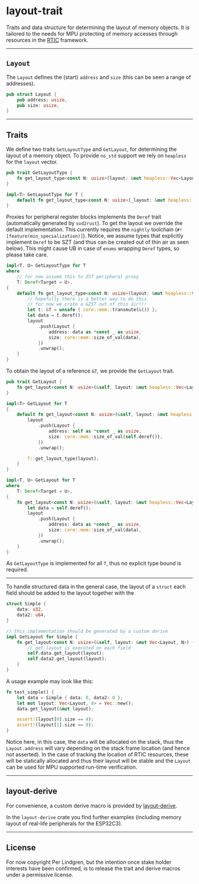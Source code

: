 # layout-trait

Traits and data structure for determining the layout of memory objects. It is tailored to the needs for MPU protecting of memory accesses through resources in the [RTIC](https://rtic.rs/) framework.

---

## `Layout`

The `Layout` defines the (start) `address` and `size` (this can be seen a range of addresses).

```rust
pub struct Layout {
    pub address: usize,
    pub size: usize,
}
```

---

## Traits

We define two traits `GetLayoutType` and `GetLayout`, for determining the layout of a memory object. To provide `no_std` support we rely on `heapless` for the `layout` vector.

```rust
pub trait GetLayoutType {
    fn get_layout_type<const N: usize>(layout: &mut heapless::Vec<Layout, N>);
}

impl<T> GetLayoutType for T {
    default fn get_layout_type<const N: usize>(_layout: &mut heapless::Vec<Layout, N>) {}
}
```

Proxies for peripheral register blocks implements the `Deref` trait (automatically generated by `svd2rust`). To get the layout we override the default implementation. This currently requires the `nightly` toolchain (`#![feature(min_specialization)]`). Notice, we assume types that explicitly implement `Deref` to be SZT (and thus can be created out of thin air as seen below). This might cause UB in case of `enums` wrapping `Deref` types, so please take care.

```rust
impl<T, U> GetLayoutType for T
where
    // for now assume this to ZST peripheral proxy
    T: Deref<Target = U>,
{
    default fn get_layout_type<const N: usize>(layout: &mut heapless::Vec<Layout, N>) {
        // hopefully there is a better way to do this
        // for now we crate a &ZST out of thin air!!!
        let t: &T = unsafe { core::mem::transmute(&()) };
        let data = t.deref();
        layout
            .push(Layout {
                address: data as *const _ as usize,
                size: core::mem::size_of_val(data),
            })
            .unwrap();
    }
}
```

To obtain the layout of a reference `&T`, we provide the `GetLayout` trait.

```rust
pub trait GetLayout {
    fn get_layout<const N: usize>(&self, layout: &mut heapless::Vec<Layout, N>);
}

impl<T> GetLayout for T
{
    default fn get_layout<const N: usize>(&self, layout: &mut heapless::Vec<Layout, N>) {
        layout
            .push(Layout {
                address: self as *const _ as usize,
                size: core::mem::size_of_val(self.deref()),
            })
            .unwrap();

        T::get_layout_type(layout);
    }
}

impl<T, U> GetLayout for T
where
    T: Deref<Target = U>,
{
    fn get_layout<const N: usize>(&self, layout: &mut heapless::Vec<Layout, N>) {
        let data = self.deref();
        layout
            .push(Layout {
                address: data as *const _ as usize,
                size: core::mem::size_of_val(data),
            })
            .unwrap();
    }
}
```

As `GetLayoutType` is implemented for all `T`, thus no explicit type bound is required.

---

To handle structured data in the general case, the layout of a `struct` each field should be added to the layout together with the

```rust
struct Simple {
    data: u32,
    data2: u64,
}

// this implementation should be generated by a custom derive
impl GetLayout for Simple {
    fn get_layout<const N: usize>(&self, layout: &mut Vec<Layout, N>) {
        // get_layout is executed on each field
        self.data.get_layout(layout);
        self.data2.get_layout(layout);
    }
}
```

A usage example may look like this:

```rust
fn test_simple() {
    let data = Simple { data: 0, data2: 0 };
    let mut layout: Vec<Layout, 8> = Vec::new();
    data.get_layout(&mut layout);

    assert!(layout[0].size == 4);
    assert!(layout[1].size == 8);
}
```

Notice here, in this case, the `data` will be allocated on the stack, thus the `Layout.address` will vary depending on the stack frame location (and hence not asserted). In the case of tracking the location of RTIC resources, these will be statically allocated and thus their layout will be stable and the `Layout` can be used for MPU supported run-time verification.

---

## layout-derive

For convenience, a custom derive macro is provided by [layout-derive](git@github.com:perlindgren/layout-derive.git).

In the `layout-derive` crate you find further examples (including memory layout of real-life peripherals for the ESP32C3).

---

## License

For now copyright Per Lindgren, but the intention once stake holder interests have been confirmed, is to release the trait and derive macros under a permissive license.
